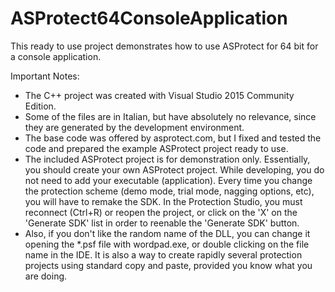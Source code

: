 # ASProtect64ConsoleApplication
This ready to use project demonstrates how to use ASProtect for 64 bit for a console application.

Important Notes:
- The C++ project was created with Visual Studio 2015 Community Edition.
- Some of the files are in Italian, but have absolutely no relevance, since they are generated by the development environment.
- The base code was offered by asprotect.com, but I fixed and tested the code and prepared the example ASProtect project ready to use.
- The included ASProtect project is for demonstration only. Essentially, you should create your own ASProtect project. While developing, you do not need to add your executable (application). Every time you change the protection scheme (demo mode, trial mode, nagging options, etc), you will have to remake the SDK. In the Protection Studio, you must reconnect (Ctrl+R) or reopen the project, or click on the 'X' on the 'Generate SDK' list in order to reenable the 'Generate SDK' button.
- Also, if you don't like the random name of the DLL, you can change it opening the *.psf file with wordpad.exe, or double clicking on the file name in the IDE. It is also a way to create rapidly several protection projects using standard copy and paste, provided you know what you are doing.
